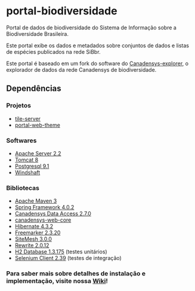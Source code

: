 portal-biodiversidade
=====================

Portal de dados de biodiversidade do Sistema de Informação sobre a Biodiversidade Brasileira.

Este portal exibe os dados e metadados sobre conjuntos de dados e listas de espécies publicados na rede SiBbr.

Este portal é baseado em um fork do software do [Canadensys-explorer](https://github.com/Canadensys/canadensys-explorer), o explorador de dados da rede Canadensys de biodiversidade.

Dependências
------------

### Projetos
* [tile-server](https://github.com/sibbr/tile-server)
* [portal-web-theme](https://github.com/sibbr/canadensys-web-theme)

### Softwares
* [Apache Server 2.2](http://httpd.apache.org/)
* [Tomcat 8](http://tomcat.apache.org/)
* [Postgresql 9.1](http://www.postgresql.org/)
* [Windshaft](https://github.com/CartoDB/Windshaft)

### Bibliotecas
* [Apache Maven 3](http://maven.apache.org/)
* [Spring Framework 4.0.2](http://www.springsource.org/spring-framework)
* [Canadensys Data Access 2.7.0](https://github.com/Canadensys/canadensys-data-access)
* [canadensys-web-core](https://github.com/Canadensys/canadensys-web-core)
* [Hibernate 4.3.2](http://www.hibernate.org/)
* [Freemarker 2.3.20](http://freemarker.sourceforge.net/)
* [SiteMesh 3.0.0](https://github.com/sitemesh/sitemesh2/)
* [Rewrite 2.0.12](https://github.com/ocpsoft/rewrite)
* [H2 Database 1.3.175](http://www.h2database.com) (testes unitários)
* [Selenium Client 2.39](http://docs.seleniumhq.org/download/) (testes de integração)

### Para saber mais sobre detalhes de instalação e implementação, visite nossa [Wiki](https://github.com/sibbr/portal-biodiversidade/wiki)!
